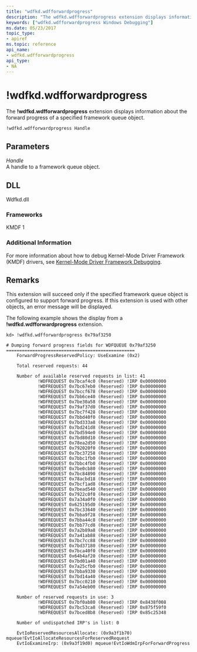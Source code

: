 ```yaml
---
title: "wdfkd.wdfforwardprogress"
description: "The wdfkd.wdfforwardprogress extension displays information about the forward progress of a specified framework queue object."
keywords: ["wdfkd.wdfforwardprogress Windows Debugging"]
ms.date: 05/23/2017
topic_type:
- apiref
ms.topic: reference
api_name:
- wdfkd.wdfforwardprogress
api_type:
- NA
---
```


# !wdfkd.wdfforwardprogress


The **!wdfkd.wdfforwardprogress** extension displays information about the forward progress of a specified framework queue object.

```dbgcmd
!wdfkd.wdfforwardprogress Handle
```

## Parameters


<span id="_______Handle______"></span><span id="_______handle______"></span><span id="_______HANDLE______"></span> *Handle*   
A handle to a framework queue object.

## DLL

Wdfkd.dll

### <span id="Frameworks"></span><span id="frameworks"></span><span id="FRAMEWORKS"></span>Frameworks

KMDF 1

### Additional Information

For more information about how to debug Kernel-Mode Driver Framework (KMDF) drivers, see [Kernel-Mode Driver Framework Debugging](../debugger/kernel-mode-driver-framework-debugging.md).

## Remarks

This extension will succeed only if the specified framework queue object is configured to support forward progress. If this extension is used with other objects, an error message will be displayed.

The following example shows the display from a **!wdfkd.wdfforwardprogress** extension.

```dbgcmd
kd> !wdfkd.wdfforwardprogress 0x79af3250 

# Dumping forward progress fields for WDFQUEUE 0x79af3250
=================================================
    ForwardProgressReservedPolicy: UseExamine (0x2)

    Total reserved requests: 44 

    Number of available reserved requests in list: 41
            !WDFREQUEST 0x7bcaf4c0 (Reserved) !IRP 0x00000000
            !WDFREQUEST 0x7bc67eb0 (Reserved) !IRP 0x00000000
            !WDFREQUEST 0x7bccf678 (Reserved) !IRP 0x00000000
            !WDFREQUEST 0x7bb6ce40 (Reserved) !IRP 0x00000000
            !WDFREQUEST 0x7be30a58 (Reserved) !IRP 0x00000000
            !WDFREQUEST 0x79af37d0 (Reserved) !IRP 0x00000000
            !WDFREQUEST 0x7bc7f428 (Reserved) !IRP 0x00000000
            !WDFREQUEST 0x7bbd40f0 (Reserved) !IRP 0x00000000
            !WDFREQUEST 0x7bd333a8 (Reserved) !IRP 0x00000000
            !WDFREQUEST 0x7bd241d8 (Reserved) !IRP 0x00000000
            !WDFREQUEST 0x7bd594e0 (Reserved) !IRP 0x00000000
            !WDFREQUEST 0x7bd80d10 (Reserved) !IRP 0x00000000
            !WDFREQUEST 0x78ea2d50 (Reserved) !IRP 0x00000000
            !WDFREQUEST 0x792020f0 (Reserved) !IRP 0x00000000
            !WDFREQUEST 0x7bc37258 (Reserved) !IRP 0x00000000
            !WDFREQUEST 0x7bbc1fb0 (Reserved) !IRP 0x00000000
            !WDFREQUEST 0x7bbc4fb0 (Reserved) !IRP 0x00000000
            !WDFREQUEST 0x7be0cb80 (Reserved) !IRP 0x00000000
            !WDFREQUEST 0x7bc84890 (Reserved) !IRP 0x00000000
            !WDFREQUEST 0x78acbd18 (Reserved) !IRP 0x00000000
            !WDFREQUEST 0x7bcf1ad8 (Reserved) !IRP 0x00000000
            !WDFREQUEST 0x7bead540 (Reserved) !IRP 0x00000000
            !WDFREQUEST 0x7922c0f0 (Reserved) !IRP 0x00000000
            !WDFREQUEST 0x7a34a0f0 (Reserved) !IRP 0x00000000
            !WDFREQUEST 0x625195d0 (Reserved) !IRP 0x00000000
            !WDFREQUEST 0x7bc33640 (Reserved) !IRP 0x00000000
            !WDFREQUEST 0x7bba9f28 (Reserved) !IRP 0x00000000
            !WDFREQUEST 0x7bba44c8 (Reserved) !IRP 0x00000000
            !WDFREQUEST 0x7bb77cd8 (Reserved) !IRP 0x00000000
            !WDFREQUEST 0x7a2b89a8 (Reserved) !IRP 0x00000000
            !WDFREQUEST 0x7a41ab88 (Reserved) !IRP 0x00000000
            !WDFREQUEST 0x7bc7cc88 (Reserved) !IRP 0x00000000
            !WDFREQUEST 0x7bd37180 (Reserved) !IRP 0x00000000
            !WDFREQUEST 0x7bca40f0 (Reserved) !IRP 0x00000000
            !WDFREQUEST 0x64b4af20 (Reserved) !IRP 0x00000000
            !WDFREQUEST 0x7bd01a40 (Reserved) !IRP 0x00000000
            !WDFREQUEST 0x7a25cfb0 (Reserved) !IRP 0x00000000
            !WDFREQUEST 0x7bba9330 (Reserved) !IRP 0x00000000
            !WDFREQUEST 0x7bd14a40 (Reserved) !IRP 0x00000000
            !WDFREQUEST 0x7bcc0210 (Reserved) !IRP 0x00000000
            !WDFREQUEST 0x7a54eb00 (Reserved) !IRP 0x00000000

    Number of reserved requests in use: 3
            !WDFREQUEST 0x7bf0ab80 (Reserved) !IRP 0x8438f008
            !WDFREQUEST 0x7bc53ca8 (Reserved) !IRP 0x875f59f0
            !WDFREQUEST 0x7bced8b8 (Reserved) !IRP 0x85c25348

    Number of undispatched IRP's in list: 0

    EvtIoReservedResourcesAllocate: (0x9a3f1b70) mqueue!EvtIoAllocateResourcesForReservedRequest
    EvtIoExamineIrp: (0x9a3f19d0) mqueue!EvtIoWdmIrpForForwardProgress
```

 

 






